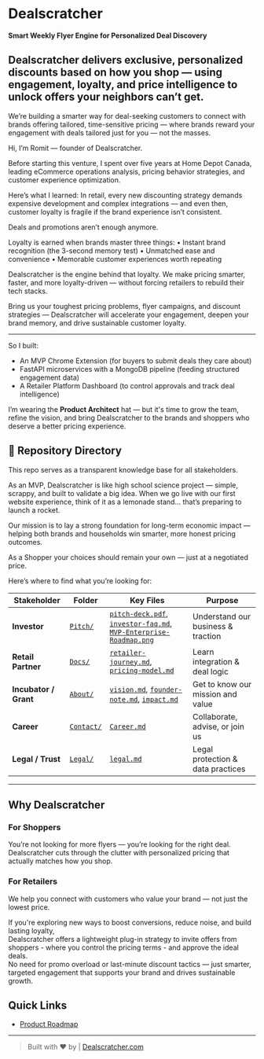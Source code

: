 # Dealscratcher

**Smart Weekly Flyer Engine for Personalized Deal Discovery**

Dealscratcher delivers exclusive, personalized discounts based on how you shop — using engagement, loyalty, and price intelligence to unlock offers your neighbors can’t get.
---
We’re building a smarter way for deal-seeking customers to connect with brands offering tailored, time-sensitive pricing — where brands reward your engagement with deals tailored just for you — not the masses.

Hi, I’m Romit — founder of Dealscratcher.

Before starting this venture, I spent over five years at Home Depot Canada, leading eCommerce operations analysis, pricing behavior strategies, and customer experience optimization.

Here’s what I learned:
In retail, every new discounting strategy demands expensive development and complex integrations — and even then, customer loyalty is fragile if the brand experience isn’t consistent.

Deals and promotions aren’t enough anymore.

Loyalty is earned when brands master three things:
	•	Instant brand recognition (the 3-second memory test)
	•	Unmatched ease and convenience
	•	Memorable customer experiences worth repeating

Dealscratcher is the engine behind that loyalty.
We make pricing smarter, faster, and more loyalty-driven — without forcing retailers to rebuild their tech stacks.

Bring us your toughest pricing problems, flyer campaigns, and discount strategies —
Dealscratcher will accelerate your engagement, deepen your brand memory, and drive sustainable customer loyalty.

---

So I built:

- An MVP Chrome Extension (for buyers to submit deals they care about)
- FastAPI microservices with a MongoDB pipeline (feeding structured engagement data)
- A Retailer Platform Dashboard (to control approvals and track deal intelligence)

I’m wearing the **Product Architect** hat — but it's time to grow the team, refine the vision, and bring Dealscratcher to the brands and shoppers who deserve a better pricing experience.

## 📁 Repository Directory

This repo serves as a transparent knowledge base for all stakeholders.

As an MVP, Dealscratcher is like high school science project — simple, scrappy, and built to validate a big idea. When we go live with our first website experience, think of it as a lemonade stand… that’s preparing to launch a rocket.

Our mission is to lay a strong foundation for long-term economic impact — helping both brands and households win smarter, more honest pricing outcomes.

As a Shopper your choices should remain your own — just at a negotiated price.

Here’s where to find what you’re looking for:

| Stakeholder         | Folder         | Key Files                                    | Purpose |
|---------------------|----------------|------------------------------------------------|-----------|
| **Investor**         | [`Pitch/`](Pitch)       | [`pitch-deck.pdf`](Pitch/pitch-deck.pdf), [`investor-faq.md`](Pitch/investor-faq.md), [`MVP-Enterprise-Roadmap.png`](Pitch/MVP-Enterprise-Roadmap.png) | Understand our business & traction |
| **Retail Partner**   | [`Docs/`](Docs)         | [`retailer-journey.md`](Docs/retailer-journey.md), [`pricing-model.md`](Docs/pricing-model.md) | Learn integration & deal logic |
| **Incubator / Grant**| [`About/`](About)       | [`vision.md`](About/vision.md), [`founder-note.md`](About/founder-note.md), [`impact.md`](About/impact.md) | Get to know our mission and value |
| **Career**      | [`Contact/`](Contact)   | [`Career.md`](Contact/Career.md) | Collaborate, advise, or join us |
| **Legal / Trust**    | [`Legal/`](Legal)       | [`legal.md`](Legal/legal.md)  | Legal protection & data practices |

---

## Why Dealscratcher

### For Shoppers
You’re not looking for more flyers — you’re looking for the right deal.  
Dealscratcher cuts through the clutter with personalized pricing that actually matches how you shop.

### For Retailers
We help you connect with customers who value your brand — not just the lowest price.

If you're exploring new ways to boost conversions, reduce noise, and build lasting loyalty,  
Dealscratcher offers a lightweight plug-in strategy to invite offers from shoppers - where you control the pricing terms - and approve the ideal deals.  
No need for promo overload or last-minute discount tactics — just smarter, targeted engagement that supports your brand and drives sustainable growth.

## Quick Links
- [Product Roadmap](Pitch/MVP-Enterprise-Roadmap.png)

---

> Built with ❤️ by | [Dealscratcher.com](https://dealscratcher.com)
